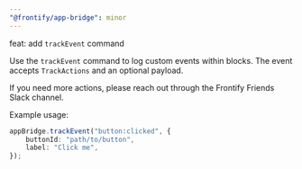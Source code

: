 ```yaml
---
"@frontify/app-bridge": minor
---
```


feat: add `trackEvent` command

Use the `trackEvent` command to log custom events within blocks.
The event accepts `TrackActions` and an optional payload.

If you need more actions, please reach out through the Frontify Friends Slack channel.

Example usage:

```typescript
appBridge.trackEvent("button:clicked", {
    buttonId: "path/to/button",
    label: "Click me",
});
```
